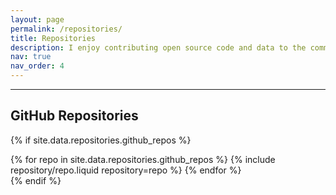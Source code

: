```yaml
---
layout: page
permalink: /repositories/
title: Repositories
description: I enjoy contributing open source code and data to the community.
nav: true
nav_order: 4
---
```


---
## GitHub Repositories

{% if site.data.repositories.github_repos %}

<div class="repositories d-flex flex-wrap flex-md-row flex-column justify-content-between align-items-center">
  {% for repo in site.data.repositories.github_repos %}
    {% include repository/repo.liquid repository=repo %}
  {% endfor %}
</div>
{% endif %}
